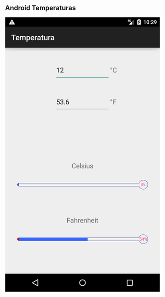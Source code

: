 
## Android Temperaturas

![pagina index](https://raw.githubusercontent.com/joaorik/android-temperatura/master/index.png)
